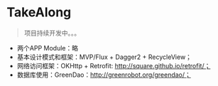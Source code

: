 # TakeAlong
> 项目持续开发中。。。
* 两个APP Module：略
* 基本设计模式和框架：MVP/Flux + Dagger2 + RecycleView；
* 网络访问框架：OKHttp + Retrofit: http://square.github.io/retrofit/；
* 数据库使用：GreenDao：http://greenrobot.org/greendao/；
